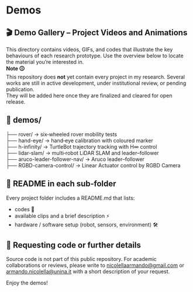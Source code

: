 # Demos <br>
## 🎬 Demo Gallery – Project Videos and Animations <br>
This directory contains videos, GIFs, and codes that illustrate the key behaviours of each research prototype.  Use the overview below to locate the material you’re interested in. <br>
**Note&nbsp;🛈**  <br>
This repository does **not** yet contain every project in my research. Several works are still in active development, under institutional review, or pending publication.  
They will be added here once they are finalized and cleared for open release.
## 📂 demos/
├── rover/          → six‑wheeled rover mobility tests <br>
├── hand-eye/       → hand‑eye calibration with coloured marker <br>
├── h-infinity/     → TurtleBot trajectory tracking with H∞ control <br>
├── lidar-slam/     → multi‑robot LiDAR SLAM and leader–follower <br>
├── aruco-leader-follower-nav/     → Aruco leader–follower <br>
├── RGBD-camera-control/    → Linear Actuator control by RGBD Camera <br>

## 📝 README in each sub‑folder <br>
Every project folder includes a README.md that lists: <br>
- codes 🔨 <br>
- available clips and a brief description ⚡️ <br>
- hardware / software setup (robot, sensors, environment) 🛠️ <br>

## 📩 Requesting code or further details
Source code is not part of this public repository.  For academic collaborations or reviews, please write to [nicolellaarmando@gmail.com](mailto:nicolellaarmando@gmail.com) or [armando.nicolella@unina.it](mailto:armando.nicolella@unina.it) with a short description of your request. <br>

Enjoy the demos! 
